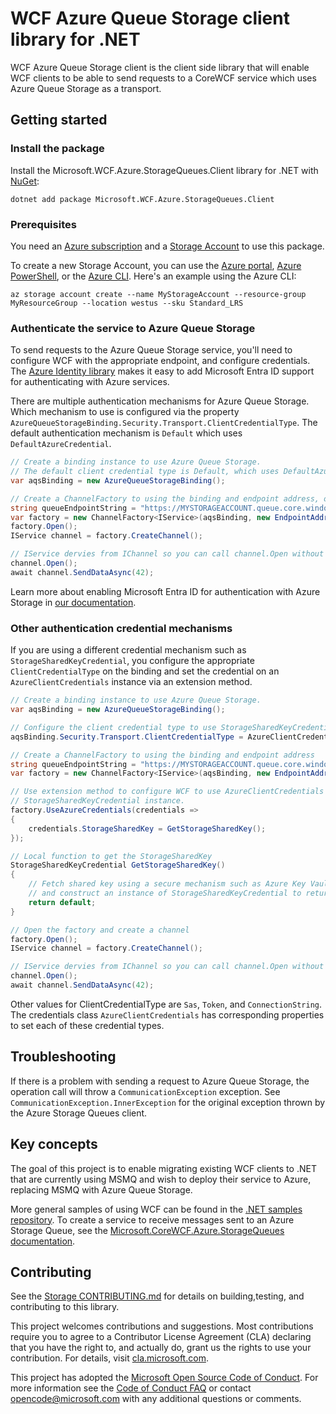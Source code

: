 # WCF Azure Queue Storage client library for .NET

WCF Azure Queue Storage client is the client side library that will enable WCF clients to be able to send requests to a CoreWCF service which uses Azure Queue Storage as a transport. 

## Getting started

### Install the package

Install the Microsoft.WCF.Azure.StorageQueues.Client library for .NET with [NuGet][nuget]:

```dotnetcli
dotnet add package Microsoft.WCF.Azure.StorageQueues.Client
```

### Prerequisites

You need an [Azure subscription][azure_sub] and a
[Storage Account][storage_account_docs] to use this package.

To create a new Storage Account, you can use the [Azure portal][storage_account_create_portal],
[Azure PowerShell][storage_account_create_ps], or the [Azure CLI][storage_account_create_cli].
Here's an example using the Azure CLI:

```azurecli
az storage account create --name MyStorageAccount --resource-group MyResourceGroup --location westus --sku Standard_LRS
```

### Authenticate the service to Azure Queue Storage

To send requests to the Azure Queue Storage service, you'll need to configure WCF with the appropriate endpoint, and configure credentials.  The [Azure Identity library][identity] makes it easy to add Microsoft Entra ID support for authenticating with Azure services.

There are multiple authentication mechanisms for Azure Queue Storage. Which mechanism to use is configured via the property `AzureQueueStorageBinding.Security.Transport.ClientCredentialType`. The default authentication mechanism is `Default` which uses `DefaultAzureCredential`.

```C# Snippet:WCF_Azure_Storage_Queues_Sample_DefaultAzureCredential
// Create a binding instance to use Azure Queue Storage.
// The default client credential type is Default, which uses DefaultAzureCredential
var aqsBinding = new AzureQueueStorageBinding();

// Create a ChannelFactory to using the binding and endpoint address, open it, and create a channel
string queueEndpointString = "https://MYSTORAGEACCOUNT.queue.core.windows.net/QUEUENAME";
var factory = new ChannelFactory<IService>(aqsBinding, new EndpointAddress(queueEndpointString));
factory.Open();
IService channel = factory.CreateChannel();

// IService dervies from IChannel so you can call channel.Open without casting
channel.Open();
await channel.SendDataAsync(42);
```

Learn more about enabling Microsoft Entra ID for authentication with Azure Storage in [our documentation][storage_ad].  

### Other authentication credential mechanisms

If you are using a different credential mechanism such as `StorageSharedKeyCredential`, you configure the appropriate `ClientCredentialType` on the binding and set the credential on an `AzureClientCredentials` instance via an extension method.

```C# Snippet:WCF_Azure_Storage_Queus_Sample_StorageSharedKey
// Create a binding instance to use Azure Queue Storage.
var aqsBinding = new AzureQueueStorageBinding();

// Configure the client credential type to use StorageSharedKeyCredential
aqsBinding.Security.Transport.ClientCredentialType = AzureClientCredentialType.StorageSharedKey;

// Create a ChannelFactory to using the binding and endpoint address
string queueEndpointString = "https://MYSTORAGEACCOUNT.queue.core.windows.net/QUEUENAME";
var factory = new ChannelFactory<IService>(aqsBinding, new EndpointAddress(queueEndpointString));

// Use extension method to configure WCF to use AzureClientCredentials and set the
// StorageSharedKeyCredential instance.
factory.UseAzureCredentials(credentials =>
{
    credentials.StorageSharedKey = GetStorageSharedKey();
});

// Local function to get the StorageSharedKey
StorageSharedKeyCredential GetStorageSharedKey()
{
    // Fetch shared key using a secure mechanism such as Azure Key Vault
    // and construct an instance of StorageSharedKeyCredential to return;
    return default;
}

// Open the factory and create a channel
factory.Open();
IService channel = factory.CreateChannel();

// IService dervies from IChannel so you can call channel.Open without casting
channel.Open();
await channel.SendDataAsync(42);
```

Other values for ClientCredentialType are `Sas`, `Token`, and `ConnectionString`. The credentials class `AzureClientCredentials` has corresponding properties to set each of these credential types.

## Troubleshooting

If there is a problem with sending a request to Azure Queue Storage, the operation call will throw a `CommunicationException` exception. See `CommunicationException.InnerException` for the original exception thrown by the Azure Storage Queues client.

## Key concepts

The goal of this project is to enable migrating existing WCF clients to .NET that are currently using MSMQ and wish to deploy their service to Azure, replacing MSMQ with Azure Queue Storage.

More general samples of using WCF can be found in the [.NET samples repository][dotnet_repo_wcf_samples].
To create a service to receive messages sent to an Azure Storage Queue, see the [Microsoft.CoreWCF.Azure.StorageQueues documentation][corewcf_docs]. 

## Contributing

See the [Storage CONTRIBUTING.md][storage_contrib] for details on building,testing, and contributing to this library.

This project welcomes contributions and suggestions.  Most contributions require you to agree to a Contributor License Agreement (CLA) declaring that you have the right to, and actually do, grant us the rights to use your contribution. For details, visit [cla.microsoft.com][cla].

This project has adopted the [Microsoft Open Source Code of Conduct][coc].
For more information see the [Code of Conduct FAQ][coc_faq] or contact [opencode@microsoft.com][coc_contact] with any additional questions or comments.

<!-- LINKS -->
[nuget]: https://www.nuget.org/
[storage_account_docs]: https://learn.microsoft.com/azure/storage/common/storage-account-overview
[storage_account_create_ps]: https://learn.microsoft.com/azure/storage/common/storage-account-create?tabs=azure-powershell
[storage_account_create_cli]: https://learn.microsoft.com/azure/storage/common/storage-account-create?tabs=azure-cli
[storage_account_create_portal]: https://learn.microsoft.com/azure/storage/common/storage-account-create?tabs=azure-portal
[azure_sub]: https://azure.microsoft.com/free/dotnet/
[identity]: https://github.com/Azure/azure-sdk-for-net/tree/main/sdk/identity/Azure.Identity/README.md
[storage_ad]: https://learn.microsoft.com/azure/storage/blobs/authorize-access-azure-active-directory
[storage_contrib]: https://github.com/Azure/azure-sdk-for-net/blob/main/sdk/storage/CONTRIBUTING.md
[cla]: https://opensource.microsoft.com/cla/
[coc]: https://opensource.microsoft.com/codeofconduct/
[coc_faq]: https://opensource.microsoft.com/codeofconduct/faq/
[coc_contact]: mailto:opencode@microsoft.com
[dotnet_repo_wcf_samples]: https://github.com/dotnet/samples/tree/main/framework/wcf
[corewcf_docs]: https://github.com/Azure/azure-sdk-for-net/blob/main/sdk/extension-wcf/Microsoft.CoreWCF.Azure.StorageQueues